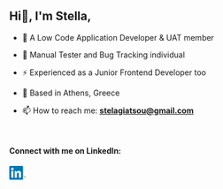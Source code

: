 ## Hi👋, I'm Stella,
<!--
**stellagiatsou/stellagiatsou** is a ✨ _special_ ✨ repository because its `README.md` (this file) appears on your GitHub profile.

Here are some ideas to get you started: -->

- 🔭 A Low Code Application Developer & UAT member

<!--- 🌱 I’m currently learning more about Adobe Illustrator & Figma-->

- 🌱 Manual Tester and Bug Tracking individual

- ⚡ Experienced as a Junior Frontend Developer too

- :pushpin: Based in Athens, Greece

- 📫 How to reach me: <b><a href="mailto:stelagiatsou@gmail.com" target="_blank"> stelagiatsou@gmail.com </a></b>
  
<br>


#### Connect with me on LinkedIn:

[<img src='linkedin.png' alt='linkedin' width='30'>](https://www.linkedin.com/in/stellagiatsou/)  


<!--
- 👯 I’m looking to collaborate on ...
- 🤔 I’m looking for help with ...
- 💬 Ask me about ...
- 📫 How to reach me: ...
- 😄 Pronouns: ...
- ⚡ Fun fact: ...
-->
